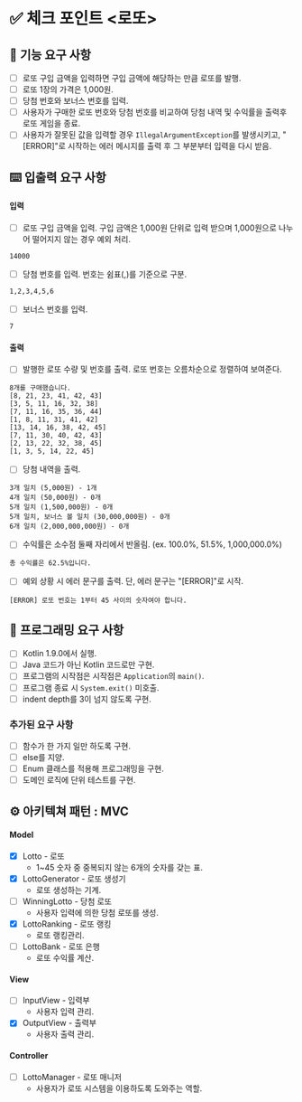 # ✅ 체크 포인트 <로또>

## 🚀 기능 요구 사항
- [ ] 로또 구입 금액을 입력하면 구입 금액에 해당하는 만큼 로또를 발행.
- [ ] 로또 1장의 가격은 1,000원.
- [ ] 당첨 번호와 보너스 번호를 입력.
- [ ] 사용자가 구매한 로또 번호와 당첨 번호를 비교하여 당첨 내역 및 수익률을 출력후 로또 게임을 종료.
- [ ] 사용자가 잘못된 값을 입력할 경우 `IllegalArgumentException`를 발생시키고, "[ERROR]"로 시작하는 에러 메시지를 출력 후 그 부분부터 입력을 다시 받음.

## ⌨️ 입출력 요구 사항
#### 입력

- [ ] 로또 구입 금액을 입력. 구입 금액은 1,000원 단위로 입력 받으며 1,000원으로 나누어 떨어지지 않는 경우 예외 처리.

```
14000
```

- [ ] 당첨 번호를 입력. 번호는 쉼표(,)를 기준으로 구분.

```
1,2,3,4,5,6
```

- [ ] 보너스 번호를 입력.

```
7
```

#### 출력

- [ ] 발행한 로또 수량 및 번호를 출력. 로또 번호는 오름차순으로 정렬하여 보여준다.

```
8개를 구매했습니다.
[8, 21, 23, 41, 42, 43] 
[3, 5, 11, 16, 32, 38] 
[7, 11, 16, 35, 36, 44] 
[1, 8, 11, 31, 41, 42] 
[13, 14, 16, 38, 42, 45] 
[7, 11, 30, 40, 42, 43] 
[2, 13, 22, 32, 38, 45] 
[1, 3, 5, 14, 22, 45]
```

- [ ] 당첨 내역을 출력.

```
3개 일치 (5,000원) - 1개
4개 일치 (50,000원) - 0개
5개 일치 (1,500,000원) - 0개
5개 일치, 보너스 볼 일치 (30,000,000원) - 0개
6개 일치 (2,000,000,000원) - 0개
```

- [ ] 수익률은 소수점 둘째 자리에서 반올림. (ex. 100.0%, 51.5%, 1,000,000.0%)

```
총 수익률은 62.5%입니다.
```

- [ ] 예외 상황 시 에러 문구를 출력. 단, 에러 문구는 "[ERROR]"로 시작.

```
[ERROR] 로또 번호는 1부터 45 사이의 숫자여야 합니다.
```

## 🎯 프로그래밍 요구 사항
- [ ] Kotlin 1.9.0에서 실행.
- [ ] Java 코드가 아닌 Kotlin 코드로만 구현.
- [ ] 프로그램의 시작점은 시작점은 `Application`의 `main()`.
- [ ] 프로그램 종료 시 `System.exit()` 미호출.
- [ ] indent depth를 3이 넘지 않도록 구현.

### 추가된 요구 사항
- [ ] 함수가 한 가지 일만 하도록 구현.
- [ ] else를 지양.
- [ ] Enum 클래스를 적용해 프로그래밍을 구현.
- [ ] 도메인 로직에 단위 테스트를 구현.

## ⚙️ 아키텍쳐 패턴 : MVC
#### Model
- [x] Lotto - 로또
  - 1~45 숫자 중 중복되지 않는 6개의 숫자를 갖는 표.
- [x] LottoGenerator - 로또 생성기
  - 로또 생성하는 기계.
- [ ] WinningLotto - 당첨 로또
  - 사용자 입력에 의한 당첨 로또를 생성.
- [x] LottoRanking - 로또 랭킹
  - 로또 랭킹관리.
- [ ] LottoBank - 로또 은행
  - 로또 수익률 계산.

#### View
- [ ] InputView - 입력부
  - 사용자 입력 관리.
- [x] OutputView - 출력부
  - 사용자 출력 관리.

#### Controller
- [ ] LottoManager - 로또 매니저 
  - 사용자가 로또 시스템을 이용하도록 도와주는 역할.
